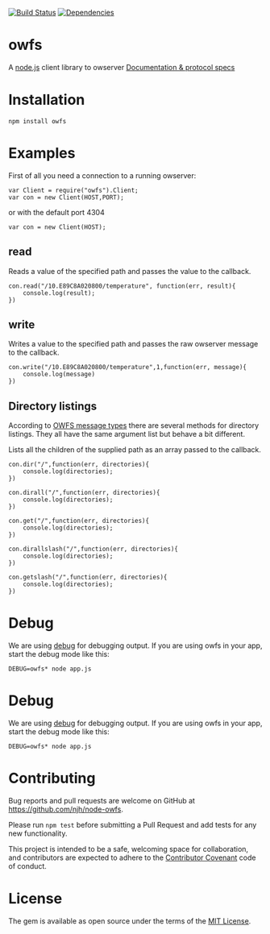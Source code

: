 [![Build Status](https://travis-ci.org/njh/node-owfs.png)](https://travis-ci.org/njh/node-owfs)
[![Dependencies](https://david-dm.org/njh/node-owfs.png)](https://david-dm.org/njh/node-owfs)

owfs
====

A [node.js](nodejs.org) client library to owserver [Documentation & protocol specs](http://www.owfs.org)

Installation
============

	npm install owfs

Examples
========

First of all you need a connection to a running owserver:

	var Client = require("owfs").Client;
	var con = new Client(HOST,PORT);

or with the default port 4304

	var con = new Client(HOST);

read
----
Reads a value of the specified path and passes the value to the callback.

	con.read("/10.E89C8A020800/temperature", function(err, result){
		console.log(result);
	})

write
-----
Writes a value to the specified path and passes the raw owserver message to the callback.

	con.write("/10.E89C8A020800/temperature",1,function(err, message){
		console.log(message)
	})

Directory listings
------------------
According to [OWFS message types](http://owfs.org/index.php?page=owserver-message-types) there are several methods for directory listings. They all have the same argument list but behave a bit different.

Lists all the children of the supplied path as an array passed to the callback.

	con.dir("/",function(err, directories){
		console.log(directories);
	})

	con.dirall("/",function(err, directories){
		console.log(directories);
	})

	con.get("/",function(err, directories){
		console.log(directories);
	})

	con.dirallslash("/",function(err, directories){
		console.log(directories);
	})

	con.getslash("/",function(err, directories){
		console.log(directories);
	})

Debug
=====
We are using [debug](https://github.com/visionmedia/debug) for debugging output. If you are using owfs in your app, start the debug mode like this:

	DEBUG=owfs* node app.js
	
Debug
=====
We are using [debug](https://github.com/visionmedia/debug) for debugging output. If you are using owfs in your app, start the debug mode like this:

	DEBUG=owfs* node app.js
	

Contributing
============

Bug reports and pull requests are welcome on GitHub at https://github.com/njh/node-owfs.

Please run ```npm test``` before submitting a Pull Request and add tests for any new functionality.

This project is intended to be a safe, welcoming space for collaboration, and contributors are expected to adhere to the [Contributor Covenant](http://contributor-covenant.org) code of conduct.


License
=======

The gem is available as open source under the terms of the [MIT License](http://opensource.org/licenses/MIT).

